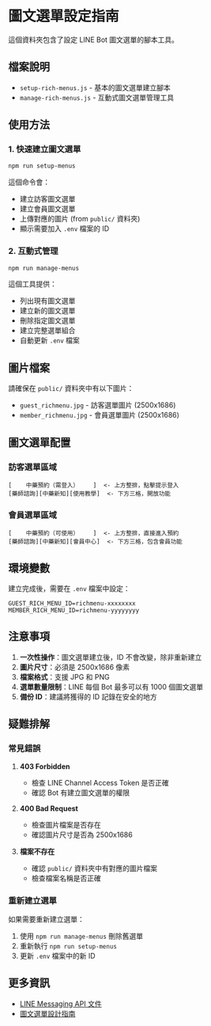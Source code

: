 # 圖文選單設定指南

這個資料夾包含了設定 LINE Bot 圖文選單的腳本工具。

## 檔案說明

- `setup-rich-menus.js` - 基本的圖文選單建立腳本
- `manage-rich-menus.js` - 互動式圖文選單管理工具

## 使用方法

### 1. 快速建立圖文選單

```bash
npm run setup-menus
```

這個命令會：
- 建立訪客圖文選單
- 建立會員圖文選單
- 上傳對應的圖片 (from `public/` 資料夾)
- 顯示需要加入 `.env` 檔案的 ID

### 2. 互動式管理

```bash
npm run manage-menus
```

這個工具提供：
- 列出現有圖文選單
- 建立新的圖文選單
- 刪除指定圖文選單
- 建立完整選單組合
- 自動更新 `.env` 檔案

## 圖片檔案

請確保在 `public/` 資料夾中有以下圖片：
- `guest_richmenu.jpg` - 訪客選單圖片 (2500x1686)
- `member_richmenu.jpg` - 會員選單圖片 (2500x1686)

## 圖文選單配置

### 訪客選單區域
```
[    中藥預約（需登入）    ]  <- 上方整排，點擊提示登入
[藥師諮詢][中藥新知][使用教學]  <- 下方三格，開放功能
```

### 會員選單區域
```
[    中藥預約（可使用）    ]  <- 上方整排，直接進入預約
[藥師諮詢][中藥新知][會員中心]  <- 下方三格，包含會員功能
```

## 環境變數

建立完成後，需要在 `.env` 檔案中設定：

```env
GUEST_RICH_MENU_ID=richmenu-xxxxxxxx
MEMBER_RICH_MENU_ID=richmenu-yyyyyyyy
```

## 注意事項

1. **一次性操作**：圖文選單建立後，ID 不會改變，除非重新建立
2. **圖片尺寸**：必須是 2500x1686 像素
3. **檔案格式**：支援 JPG 和 PNG
4. **選單數量限制**：LINE 每個 Bot 最多可以有 1000 個圖文選單
5. **備份 ID**：建議將獲得的 ID 記錄在安全的地方

## 疑難排解

### 常見錯誤

1. **403 Forbidden**
   - 檢查 LINE Channel Access Token 是否正確
   - 確認 Bot 有建立圖文選單的權限

2. **400 Bad Request**
   - 檢查圖片檔案是否存在
   - 確認圖片尺寸是否為 2500x1686

3. **檔案不存在**
   - 確認 `public/` 資料夾中有對應的圖片檔案
   - 檢查檔案名稱是否正確

### 重新建立選單

如果需要重新建立選單：

1. 使用 `npm run manage-menus` 刪除舊選單
2. 重新執行 `npm run setup-menus`
3. 更新 `.env` 檔案中的新 ID

## 更多資訊

- [LINE Messaging API 文件](https://developers.line.biz/en/docs/messaging-api/using-rich-menus/)
- [圖文選單設計指南](https://developers.line.biz/en/docs/messaging-api/rich-menu-design-guide/)
